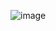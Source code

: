 ![image](https://github.com/Mogana004/code.Java/assets/92911280/5c6acd52-39d4-4b1c-9038-ed85a08bd32e)
